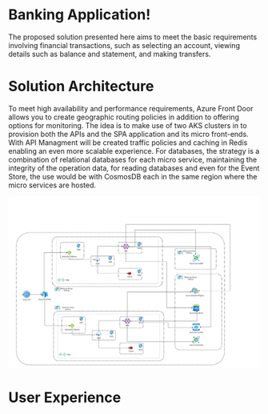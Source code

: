 # Banking Application!

The proposed solution presented here aims to meet the basic requirements involving financial transactions, such as selecting an account, viewing details such as balance and statement, and making transfers.

# Solution Architecture

To meet high availability and performance requirements, Azure Front Door allows you to create geographic routing policies in addition to offering options for monitoring.
The idea is to make use of two AKS clusters in to provision both the APIs and the SPA application and its micro front-ends. With API Managment will be created traffic policies and caching in Redis enabling an even more scalable experience.
For databases, the strategy is a combination of relational databases for each micro service, maintaining the integrity of the operation data, for reading databases and even for the Event Store, the use would be with CosmosDB each in the same region where the micro services are hosted.

![](./doc/architecture.png)

# User Experience
